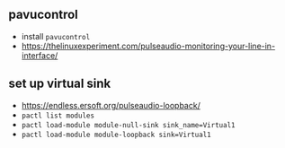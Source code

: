 ## pavucontrol

- install `pavucontrol`
- https://thelinuxexperiment.com/pulseaudio-monitoring-your-line-in-interface/


## set up virtual sink

- https://endless.ersoft.org/pulseaudio-loopback/
- `pactl list modules`
- `pactl load-module module-null-sink sink_name=Virtual1`
- `pactl load-module module-loopback sink=Virtual1`
